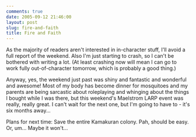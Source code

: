 ```yaml
---
comments: true
date: 2005-09-12 21:46:00
layout: post
slug: fire-and-faith
title: Fire and Faith
---
```


As the majority of readers aren't interested in in-character stuff, I'll avoid a full report of the weekend.  Also I'm just starting to crash, so I can't be bothered with writing a lot.  (At least crashing now will mean I can go to work fully out-of-character tomorrow, which is probably a good thing.)  

Anyway, yes, the weekend just past was shiny and fantastic and wonderful and awesome!  Most of my body has become dinner for mosquitoes and my parents are being sarcastic about roleplaying and whinging about the things I bought while I was there, but this weekend's Maelstrom LARP event was really, really great.  I can't wait for the next one, but I'm going to have to - it's six months away...  

Plans for next time: Save the entire Kamakuran colony.  Pah, should be easy.  Or, um...  Maybe it won't...
